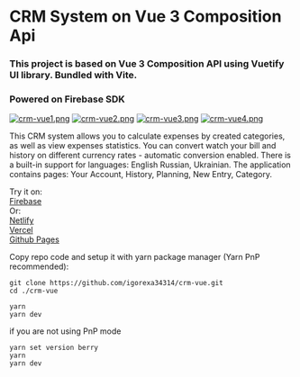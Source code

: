 # CRM System on Vue 3 Composition Api

### This project is based on Vue 3 Composition API using Vuetify UI library. Bundled with Vite. 
### Powered on Firebase SDK

[![crm-vue1.png](https://i.postimg.cc/jdw4wfvN/crm-vue1.png)](https://postimg.cc/MvwQgvCK)
[![crm-vue2.png](https://i.postimg.cc/fRbZfwtx/crm-vue2.png)](https://postimg.cc/2VgPzNx6)
[![crm-vue3.png](https://i.postimg.cc/L8r99c5L/crm-vue3.png)](https://postimg.cc/0z0RZHpy)
[![crm-vue4.png](https://i.postimg.cc/TY0QXxkN/crm-vue4.png)](https://postimg.cc/2Vqn4sNn)

This CRM system allows you to calculate expenses by created categories, as well as view expenses statistics. You can convert watch your bill and history on different currency rates - automatic conversion enabled. There is a built-in support for languages: English Russian, Ukrainian.
The application contains pages: Your Account, History, Planning, New Entry, Category.

Try it on:\
[Firebase](https://crm-vue-f0e4a.web.app "CRM Vue")\
Or:\
[Netlify](https://crm-vue-igorexa34314.netlify.app "CRM Vue")\
[Vercel](https://crm-vue2023.vercel.app "CRM Vue")\
[Github Pages](https://igorexa34314.github.io/crm-vue "CRM Vue")


Copy repo code and setup it with yarn package manager (Yarn PnP recommended):
```
git clone https://github.com/igorexa34314/crm-vue.git
cd ./crm-vue
```
```
yarn
yarn dev
```  

if you are not using PnP mode
```
yarn set version berry
yarn
yarn dev
```  